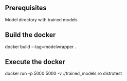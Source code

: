 

## Prerequisites
Model directory with trained models

## Build the docker
docker build --tag=modelwrapper .  

## Execute the docker 
docker run  -p 5000:5000 -v <path-to-model-dir>:/trained_models:ro distrotest